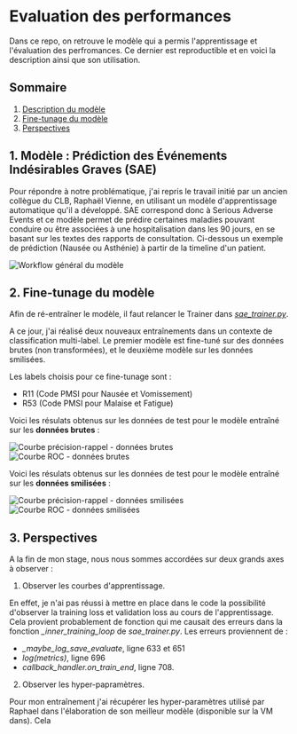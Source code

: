 # Evaluation des performances 

Dans ce repo, on retrouve le modèle qui a permis l'apprentissage et l'évaluation des perfromances. Ce dernier est reproductible et en voici la description ainsi que son utilisation.

## Sommaire

1. [Description du modèle](#1-modèle--prédiction-des-événements-indésirables-graves-sae)
2. [Fine-tunage du modèle](#2-fine-tunage-du-modèle)
3. [Perspectives](#3-perspectives)

## 1. Modèle : Prédiction des Événements Indésirables Graves (SAE)

Pour répondre à notre problématique, j'ai repris le travail initié par un ancien collègue du CLB, Raphaël Vienne, en utilisant un modèle d'apprentissage automatique qu'il a développé. SAE correspond donc à Serious Adverse Events et ce modèle permet de prédire certaines maladies pouvant conduire ou être associées à une hospitalisation dans les 90 jours, en se basant sur les textes des rapports de consultation. Ci-dessous un exemple de prédiction (Nausée ou Asthénie) à partir de la timeline d'un patient. 

![Workflow général du modèle](./images/workflow.png)

## 2. Fine-tunage du modèle

Afin de ré-entraîner le modèle, il faut relancer le Trainer dans [*sae_trainer.py*](./sae_trainer.py).

A ce jour, j'ai réalisé deux nouveaux entraînements dans un contexte de classification multi-label. Le premier modèle est fine-tuné sur des données brutes (non transformées), et le deuxième modèle sur les données smilisées. 

Les labels choisis pour ce fine-tunage sont : 
- R11 (Code PMSI pour Nausée et Vomissement)
- R53 (Code PMSI pour Malaise et Fatigue)

Voici les résulats obtenus sur les données de test pour le modèle entraîné sur les **données brutes** :

![Courbe précision-rappel - données brutes](./images/figures_bruts/aucpr_test.png)
![Courbe ROC - données brutes](./images/figures_bruts/auroc_test.png)

Voici les résulats obtenus sur les données de test pour le modèle entraîné sur les **données smilisées** :

![Courbe précision-rappel - données smilisées](./images/figures_smiles/aucpr_test.png)
![Courbe ROC - données smilisées](./images/figures_smiles/auroc_test.png)

## 3. Perspectives

A la fin de mon stage, nous nous sommes accordées sur deux grands axes à observer :

1. Observer les courbes d'apprentissage. 

En effet, je n'ai pas réussi à mettre en place dans le code la possibilité d'observer la training loss et validation loss au cours de l'apprentissage. Cela provient probablement de fonction qui me causait des erreurs dans la fonction *_inner_training_loop* de *sae_trainer.py*. Les erreurs proviennent de :
- *_maybe_log_save_evaluate*, ligne 633 et 651
- *log(metrics)*, ligne 696
- *callback_handler.on_train_end*, ligne 708.

2. Observer les hyper-papramètres.

Pour mon entraînement j'ai récupérer les hyper-paramètres utilisé par Raphael dans l'élaboration de son meilleur modèle (disponible sur la VM dans). Cela 